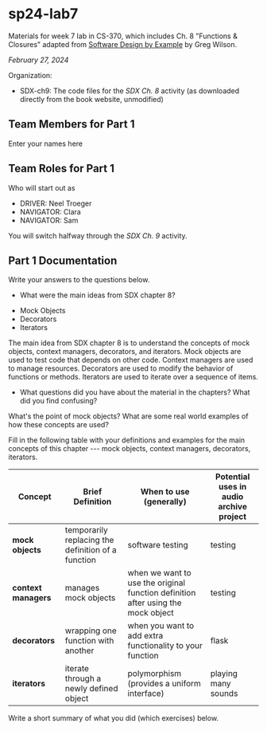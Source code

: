# sp24-lab7
Materials for week 7 lab in CS-370, which includes Ch. 8 "Functions & Closures" adapted from [Software Design by Example](https://third-bit.com/sdxpy/) by Greg Wilson.

_February 27, 2024_

Organization:
* SDX-ch9: The code files for the _SDX Ch. 8_ activity (as downloaded directly from the book website, unmodified) 

## Team Members for Part 1
Enter your names here

## Team Roles for Part 1
Who will start out as
* DRIVER: Neel Troeger
* NAVIGATOR: Clara
* NAVIGATOR: Sam

You will switch halfway through the _SDX Ch. 9_ activity.

## Part 1 Documentation

Write your answers to the questions below.

* What were the main ideas from SDX chapter 8?

- Mock Objects
- Decorators
- Iterators

The main idea from SDX chapter 8 is to understand the concepts of mock objects, context managers, decorators, and iterators. Mock objects are used to test code that depends on other code. Context managers are used to manage resources. Decorators are used to modify the behavior of functions or methods. Iterators are used to iterate over a sequence of items.

* What questions did you have about the material in the chapters? What did you find confusing?

What's the point of mock objects?
What are some real world examples of how these concepts are used?

Fill in the following table with your definitions and examples for the main concepts of this chapter --- mock objects, context managers, decorators, iterators.

| Concept | Brief Definition | When to use (generally) | Potential uses in audio archive project |
| --- | --- | --- | --- |
| **mock objects** | temporarily replacing the definition of a function | software testing | testing |
| **context managers** | manages mock objects | when we want to use the original function definition after using the mock object | testing |
| **decorators** | wrapping one function with another | when you want to add extra functionality to your function | flask |
| **iterators** | iterate through a newly defined object | polymorphism (provides a uniform interface) | playing many sounds |


Write a short summary of what you did (which exercises) below.

